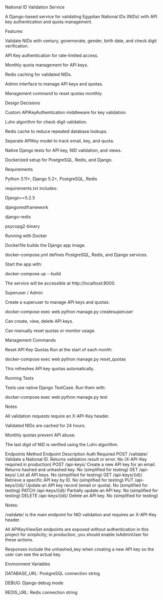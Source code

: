 National ID Validation Service

A Django-based service for validating Egyptian National IDs (NIDs) with API key authentication and quota management.

Features

Validate NIDs with century, governorate, gender, birth date, and check digit verification.

API Key authentication for rate-limited access.

Monthly quota management for API keys.

Redis caching for validated NIDs.

Admin interface to manage API keys and quotas.

Management command to reset quotas monthly.

Design Decisions

Custom APIKeyAuthentication middleware for key validation.

Luhn algorithm for check digit validation.

Redis cache to reduce repeated database lookups.

Separate APIKey model to track email, key, and quota.

Native Django tests for API key, NID validation, and views.

Dockerized setup for PostgreSQL, Redis, and Django.

Requirements

Python 3.11+, Django 5.2+, PostgreSQL, Redis

requirements.txt includes:

Django==5.2.5

djangorestframework

django-redis

psycopg2-binary

Running with Docker

Dockerfile builds the Django app image.

docker-compose.yml defines PostgreSQL, Redis, and Django services.

Start the app with:

docker-compose up --build


The service will be accessible at http://localhost:8000.

Superuser / Admin

Create a superuser to manage API keys and quotas:

docker-compose exec web python manage.py createsuperuser


Can create, view, delete API keys.

Can manually reset quotas or monitor usage.

Management Commands

Reset API Key Quotas
Run at the start of each month:

docker-compose exec web python manage.py reset_quotas


This refreshes API key quotas automatically.

Running Tests

Tests use native Django TestCase. Run them with:

docker-compose exec web python manage.py test

Notes

All validation requests require an X-API-Key header.

Validated NIDs are cached for 24 hours.

Monthly quotas prevent API abuse.

The last digit of NID is verified using the Luhn algorithm.

Endpoints
Method	  Endpoint	    Description	                                                        Auth Required
POST	  /validate/	    Validate a National ID. Returns validation result or error.	        No (X-API-Key required in production)
POST	  /api-keys/	    Create a new API key for an email. Returns hashed and unhashed key.	No (simplified for testing)
GET	    /api-keys/	    List all API keys.	                                                No (simplified for testing)
GET	    /api-keys/{id}/	Retrieve a specific API key by ID.	                                No (simplified for testing)
PUT	    /api-keys/{id}/	Update an API key record (email or quota).	                        No (simplified for testing)
PATCH	  /api-keys/{id}/	Partially update an API key.	                                      No (simplified for testing)
DELETE	/api-keys/{id}/	Delete an API key.	                                                No (simplified for testing)

Notes:

/validate/ is the main endpoint for NID validation and requires an X-API-Key header.

All APIKeyViewSet endpoints are exposed without authentication in this project for simplicity; in production, you should enable IsAdminUser for these actions.

Responses include the unhashed_key when creating a new API key so the user can see the actual key.

Environment Variables

DATABASE_URL: PostgreSQL connection string

DEBUG: Django debug mode

REDIS_URL: Redis connection string
